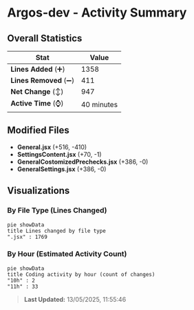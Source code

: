 # Argos-dev - Activity Summary 

## Overall Statistics

| Stat                   | Value                                                             |
| ---------------------- | ----------------------------------------------------------------- |
| **Lines Added** (➕)   | 1358                                          |
| **Lines Removed** (➖) | 411                                        |
| **Net Change** (↕)    | 947                |
| **Active Time** (⌚)   | 40 minutes |


## Modified Files
- **General.jsx** (+516, -410)
- **SettingsContent.jsx** (+70, -1)
- **GeneralCostomizedPrechecks.jsx** (+386, -0)
- **GeneralSettings.jsx** (+386, -0)

## Visualizations

### By File Type (Lines Changed)

```mermaid
pie showData
title Lines changed by file type
".jsx" : 1769
```

### By Hour (Estimated Activity Count)

```mermaid
pie showData
title Coding activity by hour (count of changes)
"10h" : 2
"11h" : 33
```


> **Last Updated:** 13/05/2025, 11:55:46
